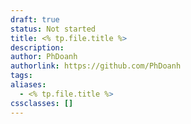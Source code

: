 ```yaml
---
draft: true
status: Not started
title: <% tp.file.title %>
description: 
author: PhDoanh
authorlink: https://github.com/PhDoanh
tags: 
aliases:
  - <% tp.file.title %>
cssclasses: []
---
```








